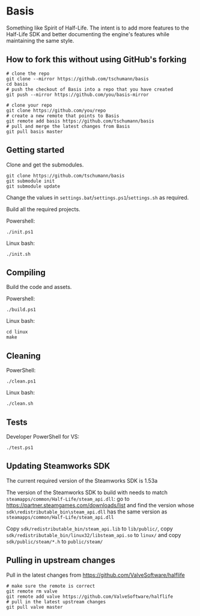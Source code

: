 Basis
=====

Something like Spirit of Half-Life. The intent is to add more features to the Half-Life SDK and better documenting the engine's features while maintaining the same style.


How to fork this without using GitHub's forking
-----------------------------------------------

```
# clone the repo
git clone --mirror https://github.com/tschumann/basis
cd basis
# push the checkout of Basis into a repo that you have created
git push --mirror https://github.com/you/basis-mirror

# clone your repo
git clone https://github.com/you/repo
# create a new remote that points to Basis
git remote add basis https://github.com/tschumann/basis
# pull and merge the latest changes from Basis
git pull basis master
```


Getting started
---------------

Clone and get the submodules.
```
git clone https://github.com/tschumann/basis
git submodule init
git submodule update
```

Change the values in `settings.bat`/`settings.ps1`/`settings.sh` as required.

Build all the required projects.

Powershell:
```
./init.ps1
```

Linux bash:
```
./init.sh
```


Compiling
---------

Build the code and assets.

Powershell:
```
./build.ps1
```

Linux bash:
```
cd linux
make
```


Cleaning
--------

PowerShell:
```
./clean.ps1
```

Linux bash:
```
./clean.sh
```


Tests
-----

Developer PowerShell for VS:
```
./test.ps1
```


Updating Steamworks SDK
-----------------------

The current required version of the Steamworks SDK is 1.53a

The version of the Steamworks SDK to build with needs to match `steamapps/common/Half-Life/steam_api.dll`: go to https://partner.steamgames.com/downloads/list and find the version whose `sdk\redistributable_bin\steam_api.dll` has the same version as `steamapps/common/Half-Life/steam_api.dll`

Copy `sdk/redistributable_bin/steam_api.lib` to `lib/public/`, copy `sdk/redistributable_bin/linux32/libsteam_api.so` to `linux/` and copy `sdk/public/steam/*.h` to `public/steam/`



Pulling in upstream changes
---------------------------

Pull in the latest changes from https://github.com/ValveSoftware/halflife

```
# make sure the remote is correct
git remote rm valve
git remote add valve https://github.com/ValveSoftware/halflife
# pull in the latest upstream changes
git pull valve master
```
